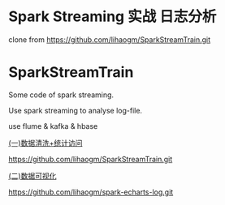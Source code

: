 # Spark Streaming 实战 日志分析

clone from https://github.com/lihaogm/SparkStreamTrain.git

# SparkStreamTrain
Some code of spark streaming.

Use spark streaming to analyse log-file.

use flume & kafka & hbase

[(一)数据清洗+统计访问](https://blog.csdn.net/lihaogn/article/details/82461601)

https://github.com/lihaogm/SparkStreamTrain.git

[(二)数据可视化](https://blog.csdn.net/lihaogn/article/details/82469193)

https://github.com/lihaogm/spark-echarts-log.git